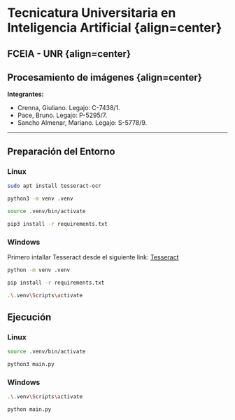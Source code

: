 # Tecnicatura Universitaria en Inteligencia Artificial {align=center}
## FCEIA - UNR {align=center}
## Procesamiento de imágenes {align=center}

**Integrantes:**
- Crenna, Giuliano. Legajo: C-7438/1.
- Pace, Bruno. Legajo: P-5295/7.
- Sancho Almenar, Mariano. Legajo: S-5778/9.

---

## Preparación del Entorno

### Linux
```bash
sudo apt install tesseract-ocr

python3 -m venv .venv

source .venv/bin/activate

pip3 install -r requirements.txt
```

### Windows
Primero intallar Tesseract desde el siguiente link: [Tesseract](https://github.com/UB-Mannheim/tesseract/releases/download/v5.4.0.20240606/tesseract-ocr-w64-setup-5.4.0.20240606.exe)
```bash
python -m venv .venv

pip install -r requirements.txt

.\.venv\Scripts\activate
```

## Ejecución

### Linux
```bash
source .venv/bin/activate

python3 main.py
```

### Windows
```bash
.\.venv\Scripts\activate

python main.py
```